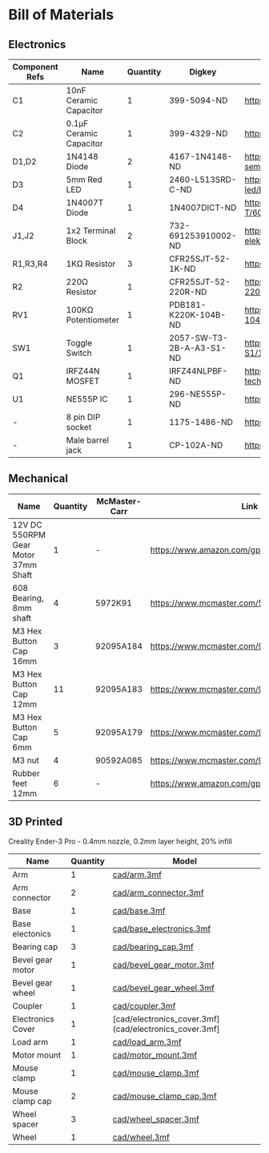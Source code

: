# Bill of Materials

## Electronics

| Component Refs | Name                     | Quantity | Digkey              | Link |
| -------------- | ------------------------ | -------- | ------------------- | ---- |
| C1             | 10nF Ceramic Capacitor   | 1        | 399-5094-ND         | https://www.digikey.com/en/products/detail/kemet/C330C102JHR5TA/1465599 |
| C2             | 0.1µF Ceramic Capacitor  | 1        | 399-4329-ND         | https://www.digikey.com/en/products/detail/kemet/C322C104K5R5TA/818105 |
| D1,D2          | 1N4148 Diode             | 2        | 4167-1N4148-ND      | https://www.digikey.com/en/products/detail/diotec-semiconductor/1N4148/16141550 |
| D3             | 5mm Red LED              | 1        | 2460-L513SRD-C-ND   | https://www.digikey.com/en/products/detail/american-opto-plus-led/L513SRD-C/13556881 |
| D4             | 1N4007T Diode            | 1        | 1N4007DICT-ND       | https://www.digikey.com/en/products/detail/diodes-incorporated/1N4007-T/607 |
| J1,J2          | 1x2 Terminal Block       | 2        | 732-691253910002-ND | https://www.digikey.com/en/products/detail/w%C3%BCrth-elektronik/691253910002/11477907 |
| R1,R3,R4       | 1KΩ Resistor             | 3        | CFR25SJT-52-1K-ND    | https://www.digikey.com/en/products/detail/yageo/CFR25SJT-52-1K/9098875 |
| R2             | 220Ω Resistor            | 1        | CFR25SJT-52-220R-ND  | https://www.digikey.com/en/products/detail/yageo/CFR25SJT-52-220R/9098891 |
| RV1            | 100KΩ Potentiometer      | 1        | PDB181-K220K-104B-ND | https://www.digikey.com/en/products/detail/bourns-inc/PDB181-K220K-104B/3780702 | 
| SW1            | Toggle Switch            | 1        | 2057-SW-T3-2B-A-A3-S1-ND | https://www.digikey.com/en/products/detail/adam-tech/SW-T3-2B-A-A3-S1/15284416 |
| Q1             | IRFZ44N MOSFET           | 1        | IRFZ44NLPBF-ND      | https://www.digikey.com/en/products/detail/infineon-technologies/IRFZ44NLPBF/811989 |
| U1             | NE555P IC                | 1        | 296-NE555P-ND       | https://www.digikey.com/en/products/detail/texas-instruments/NE555P/277057 |
| -              | 8 pin DIP socket         | 1        | 1175-1486-ND        | https://www.digikey.com/en/products/detail/cnc-tech/245-08-1-03/3441579 |
| -              | Male barrel jack         | 1        | CP-102A-ND          | https://www.digikey.com/en/products/detail/cui-devices/PJ-102A/275425 |

## Mechanical

| Name                                | Quantity | McMaster-Carr | Link |
| ----------------------------------- | -------- | ------------- | ---- |
| 12V DC 550RPM Gear Motor 37mm Shaft | 1        | -             | https://www.amazon.com/gp/product/B072R5G5GR |
| 608 Bearing, 8mm shaft              | 4        | 5972K91       | https://www.mcmaster.com/5972K91 |
| M3 Hex Button Cap 16mm              | 3        | 92095A184     | https://www.mcmaster.com/92095A184 |
| M3 Hex Button Cap 12mm              | 11       | 92095A183     | https://www.mcmaster.com/92095A183 |
| M3 Hex Button Cap 6mm               | 5        | 92095A179     | https://www.mcmaster.com/92095A179 |
| M3 nut                              | 4        | 90592A085     | https://www.mcmaster.com/90592A085 |
| Rubber feet 12mm                    | 6        | -             | https://www.amazon.com/gp/product/B07PXNTT7K |

## 3D Printed

Creality Ender-3 Pro - 0.4mm nozzle, 0.2mm layer height, 20% infill

| Name              | Quantity | Model |
| ----------------- | -------- | ----- |
| Arm               | 1        | [cad/arm.3mf](cad/arm.3mf) |
| Arm connector     | 2        | [cad/arm_connector.3mf](cad/arm_connector.3mf) |
| Base              | 1        | [cad/base.3mf](cad/base.3mf) |
| Base electonics   | 1        | [cad/base_electronics.3mf](cad/base_electronics.3mf) |
| Bearing cap       | 3        | [cad/bearing_cap.3mf](cad/bearing_cap.3mf) |
| Bevel gear motor  | 1        | [cad/bevel_gear_motor.3mf](cad/bevel_gear_motor.3mf) |
| Bevel gear wheel  | 1        | [cad/bevel_gear_wheel.3mf](cad/bevel_gear_wheel.3mf) |
| Coupler           | 1        | [cad/coupler.3mf](cad/coupler.3mf) |
| Electronics Cover | 1        | [cad/electronics_cover.3mf](cad/electronics_cover.3mf] |
| Load arm          | 1        | [cad/load_arm.3mf](cad/load_arm.3mf) |
| Motor mount       | 1        | [cad/motor_mount.3mf](cad/motor_mount.3mf) |
| Mouse clamp       | 1        | [cad/mouse_clamp.3mf](cad/mouse_clamp.3mf) |
| Mouse clamp cap   | 2        | [cad/mouse_clamp_cap.3mf](cad/mouse_clamp_cap.3mf) |
| Wheel spacer      | 3        | [cad/wheel_spacer.3mf](cad/wheel_spacer.3mf) |
| Wheel             | 1        | [cad/wheel.3mf](cad/wheel.3mf) |
